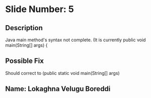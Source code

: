 # Slide Number: 5

## Description
Java main method's syntax not complete. (It is currently public void main(String[] args) {


## Possible Fix
Should correct to (public static void main(String[] args)

## Name: Lokaghna Velugu Boreddi
